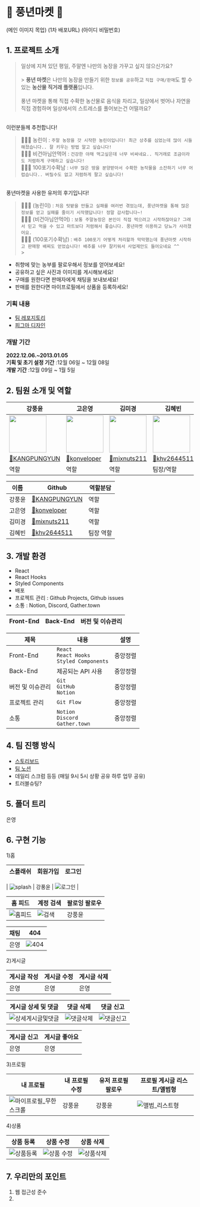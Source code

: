 # 🥬 풍년마켓 🥬

(메인 이미지 목업)
(1차 배포URL)
(아이디 비밀번호)

## 1. 프로젝트 소개

> 일상에 지쳐 있던 평일, 주말엔 나만의 농장을 가꾸고 싶지 않으신가요? <br><br> > **풍년 마켓**은 나만의 농장을 만들기 위한 `정보를 공유`하고 `직접 구매/판매`도 할 수 있는 **농산물 직거래 플랫폼**입니다. <br><br>
> 풍년 마켓을 통해 직접 수확한 농산물로 음식을 차리고, 일상에서 벗어나 자연을 직접 경험하며 일상에서의 스트레스를 풀어보는건 어떨까요?

<br>
이런분들께 추천합니다!
<br>

> 💁🏻‍♀️ 농린이 : `주말 농장을 갓 시작한 농린이입니다! 최근 상추를 심었는데 많이 시들해졌습니다.. 잘 키우는 방법 알고 싶습니다!`<br>
> 🙅🏻‍♀️ 비건아님안먹어 : `건강한 야채 먹고싶은데 너무 비싸네요.. 직거래로 조금이라도 저렴하게 구매하고 싶습니다!` <br>
> 🤦🏻‍♂️ 100포기수확남 : `너무 많은 땅을 분양받아서 수확한 농작물을 소잔하기 너무 어렵습니다.. 버릴수도 없고 저렴하게 팔고 싶습니다!` <br>

<br>
풍년마켓을 사용한 유저의 후기입니다!
<br>

> 💁🏻‍♀️ (농린이) : `처음 텃밭을 만들고 실패를 여러번 겪었는데, 풍년마켓을 통해 많은 정보를 얻고 실패를 줄이기 시작했답니다! 정말 감사합니다~!`<br>
> 🙅🏻‍♀️ (비건아님안먹어) : `보통 주말농장은 본인이 직접 먹으려고 시작하잖아요? 그래서 믿고 먹을 수 있고 마트보다 저렴해서 좋습니다. 풍년마켓 이용하고 당뇨가 사라졌어요.`<br>
> 🤦🏻‍♂️ (100포기수확남) : `배추 100포기 어떻게 처리할까 막막했는데 풍년마켓 시작하고 판매왕 배찌도 얻었습니다! 배추를 너무 잘키워서 사업제안도 들어오네요 ^^` <br> > <br>

- 취향에 맞는 농부를 팔로우해서 정보를 얻어보세요!
- 공유하고 싶은 사진과 이미지를 게시해보세요!
- 구매를 원한다면 판매자에게 채팅을 보내보세요!
- 판매를 원한다면 마이프로필에서 상품을 등록하세요!

### 기획 내용

- [팀 레포지토리](https://github.com/One-Hundred-Trials/Good-Harvest-Market)
- [피그마 디자인](https://www.figma.com/file/UXU8HvZ5UlHXZowSmleykQ/풍년마켓-프로젝트?node-id=39%3A1814&t=UY0QgJPca3EDHS1C-0)

### 개발 기간

**2022.12.06.~2013.01.05** <br>
**기획 및 초기 설정 기간** :12월 06일 ~ 12월 08일 <br>
**개발 기간** :12월 09일 ~ 1월 5일

## 2. 팀원 소개 및 역할

| 강풍윤                                                                                                                                      | 고은영                                                                                                                                      | 김미경                                                                                                                                      | 김혜빈                                                                                                                                       |
| ------------------------------------------------------------------------------------------------------------------------------------------- | ------------------------------------------------------------------------------------------------------------------------------------------- | ------------------------------------------------------------------------------------------------------------------------------------------- | -------------------------------------------------------------------------------------------------------------------------------------------- |
| <img src="https://user-images.githubusercontent.com/38063033/210302975-ac7be059-2e9f-408b-bfa9-d9a25cf0f309.Png" width="100" height="100"/> | <img src="https://user-images.githubusercontent.com/38063033/210302856-fbe6c660-634b-40e0-a37f-700cae2e55f6.jpg" width="100" height="100"/> | <img src="https://user-images.githubusercontent.com/38063033/210302926-856d26fc-76c8-4428-8b32-45b5b3e530ed.png" width="100" height="100"/> | <img src="https://user-images.githubusercontent.com/38063033/210303041-23d865e2-63f2-4ce7-a924-a212d28ec007.jpeg" width="100" height="100"/> |
| [🔗KANGPUNGYUN](https://github.com/KANGPUNGYUN)                                                                                             | [🔗konveloper](https://github.com/konveloper)                                                                                               | [🔗mixnuts211](https://github.com/mixnuts211)                                                                                               | [🔗khv2644511](https://github.com/khv2644511)                                                                                                |
| 역할                                                                                                                                        | 역할                                                                                                                                        | 역할                                                                                                                                        | 팀장/역할                                                                                                                                    |

| 이름   | Github                                                           | 역할분담  |
| ------ | ---------------------------------------------------------------- | --------- |
| 강풍윤 | [🔗KANGPUNGYUN](https://github.com/KANGPUNGYUN)                  | 역할      |
| 고은영 | [🔗konveloper](https://github.com/konveloper)                    | 역할      |
| 김미경 | [🔗mixnuts211](https://github.com/https://github.com/mixnuts211) | 역할      |
| 김혜빈 | [🔗khv2644511](https://github.com/khv2644511)                    | 팀장 역할 |

## 3. 개발 환경

- React
- React Hooks
- Styled Components
- 배포
- 프로젝트 관리 : Github Projects, Github issues
- 소통 : Notion, Discord, Gather.town

| Front-End | Back-End | 버전 및 이슈관리 |
| --------- | -------- | ---------------- |

| 제목             | 내용                                               | 설명     |
| ---------------- | -------------------------------------------------- | -------- |
| Front-End        | `React` <br> `React Hooks`<br> `Styled Components` | 중앙정렬 |
| Back-End         | 제공되는 API 사용                                  | 중앙정렬 |
| 버전 및 이슈관리 | `Git`<br>`GitHub`<br>`Notion`                      | 중앙정렬 |
| 프로젝트 관리    | `Git Flow`                                         | 중앙정렬 |
| 소통             | `Notion`<br> `Discord`<br> `Gather.town`           | 중앙정렬 |

## 4. 팀 진행 방식

- [스토리보드](https://docs.google.com/presentation/d/116gDaqxT54dJkbdScNC5L8VTw5T9Cw9Gru9ccTSo6NA/edit?usp=sharing)
- [팀 노션](https://likelion.notion.site/10-82e5f971b6e044eeae44442d0cf8ebe2)
- 데일리 스크럼 등등 (매일 9시 5시 상황 공유 하루 업무 공유)
- 트러블슈팅?

## 5. 폴더 트리

은영

## 6. 구현 기능

1)홈

| 스플래쉬 | 회원가입 | 로그인 |
| -------- | -------- | ------ |

| ![splash](https://user-images.githubusercontent.com/94048689/210304455-70955ea2-5217-41a7-b0f7-795cc837f8f0.gif)
| 강풍윤 | ![로그인](https://user-images.githubusercontent.com/38063033/210292400-cdc733ca-47d3-43b5-af52-04fda91359d1.gif) |

| 홈 피드                                                                                                              | 계정 검색                                                                                                          | 팔로잉 팔로우 |
| -------------------------------------------------------------------------------------------------------------------- | ------------------------------------------------------------------------------------------------------------------ | ------------- |
| ![홈피드](https://user-images.githubusercontent.com/94048689/210304263-9ce896d0-f0d8-4ff4-bece-987312c90d21.gif) | ![검색](https://user-images.githubusercontent.com/38063033/210292925-74ee0b03-6f99-43c1-aa4b-d542d52c3fb9.gif) | 강풍윤        |

| 채팅 | 404                                                                                                           |
| ---- | ------------------------------------------------------------------------------------------------------------- |
| 은영 | ![404](https://user-images.githubusercontent.com/94048689/210304597-158368e2-4d77-4dec-80a2-0edd84651cc9.gif) |

2)게시글

| 게시글 작성 | 게시글 수정 | 게시글 삭제 |
| ----------- | ----------- | ----------- |
| 은영        | 은영        | 은영        |

| 게시글 상세 및 댓글                                                                                                                     | 댓글 삭제                                                                                                                 | 댓글 신고                                                                                                                 |
| --------------------------------------------------------------------------------------------------------------------------------------- | ------------------------------------------------------------------------------------------------------------------------- | ------------------------------------------------------------------------------------------------------------------------- |
| ![상세게시글및댓글](https://user-images.githubusercontent.com/94048689/210304611-1248448c-bde6-4d1d-9645-c0fefe012719.gif) | ![댓글삭제](https://user-images.githubusercontent.com/94048689/210304617-2ed92761-0aaa-4c5a-bb4b-05fd015e5f90.gif) | ![댓글신고](https://user-images.githubusercontent.com/94048689/210304618-e413c47e-60f2-415f-a114-43f674c31639.gif) |

| 게시글 신고 | 게시글 좋아요 |
| ----------- | ------------- |
| 은영        | 은영          |

3)프로필

| 내 프로필                                                                                                                                    | 내 프로필 수정 | 유저 프로필 팔로우 | 프로필 게시글 리스트/앨범형                                                                                                      |
| -------------------------------------------------------------------------------------------------------------------------------------------- | -------------- | ------------------ | -------------------------------------------------------------------------------------------------------------------------------- |
| ![마이프로필_무한스크롤](https://user-images.githubusercontent.com/38063033/210297557-ad93b270-9860-4cf2-9ba1-c58f9834c36e.gif) | 강풍윤         | 강풍윤             | ![앨범_리스트형](https://user-images.githubusercontent.com/38063033/210297783-c5e23cf1-a5f5-4811-8223-ec38a23b95b8.gif) |

4)상품

| 상품 등록                                                                                                                  | 상품 수정                                                                                                                  | 상품 삭제                                                                                                                 |
| -------------------------------------------------------------------------------------------------------------------------- | -------------------------------------------------------------------------------------------------------------------------- | ------------------------------------------------------------------------------------------------------------------------- |
| ![상품등록](https://user-images.githubusercontent.com/94048689/210304828-ef40f4ea-2bf9-4f17-9f14-a5c1a17af4cc.gif) | ![상품 수정](https://user-images.githubusercontent.com/94048689/210304823-4dfbc9d7-b95e-4f75-94f8-760f94058cb1.gif) | ![상품삭제](https://user-images.githubusercontent.com/94048689/210304829-5f3e00d7-4d62-448f-99d4-98b8fb031977.gif) |

## 7. 우리만의 포인트

1. 웹 접근성 준수
2.
